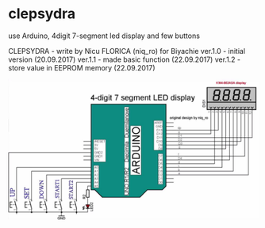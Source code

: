 # clepsydra
use Arduino, 4digit 7-segment led display and few buttons

CLEPSYDRA - write by Nicu FLORICA (niq_ro) for Biyachie
ver.1.0 - initial version (20.09.2017)
ver.1.1 - made basic function (22.09.2017)
ver.1.2 - store value in EEPROM memory (22.09.2017)

![schematic](https://github.com/tehniq3/clepsydra/blob/master/schema_de_baza.jpg)
